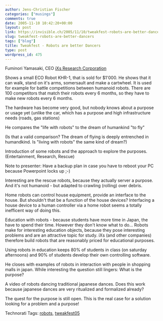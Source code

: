 ```yaml
---
author: Jens-Christian Fischer
categories: ["musings"]
comments: true
date: 2005-11-10 10:42:20+00:00
layout: post
link: https://invisible.ch/2005/11/10/tweakfest-robots-are-better-dancers/
slug: tweakfest-robots-are-better-dancers
tags: ["blog"]
title: Tweakfest - Robots are better Dancers
type: post
wordpress_id: 475
---
```



Fuminori Yamasaki, CEO [iXs Research Corporation](https://www.ixs.co.jp)



Shows a small ECO Robot KHR-1, that is sold for $1'000. He shows that it can walk, stand on it's arms, somersault and make a cartwheel. It is used for example for battle competitions between humanoid robots. There are 100 competitors that match their robots every 6 months, so they have to make new robots every 6 months.



The hardware has become very good, but nobody knows about a purpose or usage yet (unlike the car, which has a purpose and high infrastructure needs (roads, gas stations)



He compares the "life with robots" to the dream of humankind "to fly"
  
(Is that a valid comparison? The dream of flying is deeply entrenched in humandkind. Is "living with robots" the same kind of dream?)



Introduction of some robots and the approach to explore the purposes. (Entertainment, Research, Rescue)



Note to presenter: Have a backup plan in case you have to reboot your PC because Powerpoint locks up ;-)



Interesting are the rescue robots, because they actually server a purpose. And it's not humanoid - but adapted to crawling (rolling) over debris.



Home robots can control house equipment, provide an interface to the house. But shouldn't that be  a function of the house devices? Interfacing a house device to a human controller via a home robot seems a totally inefficent way of doing this.



Education with robots - because students have more time in Japan, the have to spend their time. However they don't know what to do... Robots make for interesting education objects, because they pose interesting problems and are an attractive topic for study. iXs (and other companies) therefore build robots that are reasonably priced for educational purposes. 



Using robots in education keeps 80% of students in class (on saturday afternoons) and 90% of students develop their own controlling software.



He closes with examples of robots in interaction with people in shopping malls in japan. While interesting the question still lingers: What is the purpose?



A video of robots dancing traditional japanese dances. Does this work because japanese dances are very ritualized and formalized already?



The quest for the purpose is still open. This is the real case for a solution looking for a problem and a purpose!





Technorati Tags: [robots](https://technorati.com/tag/robots), [tweakfest05](https://technorati.com/tag/tweakfest05)
